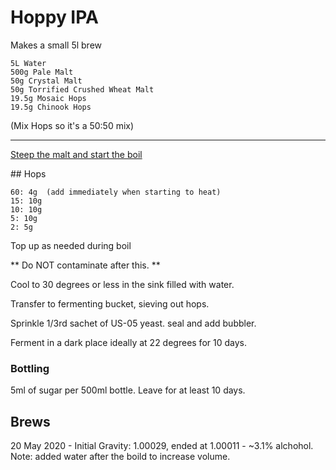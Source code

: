 


# Hoppy IPA

Makes a small 5l brew

```
5L Water
500g Pale Malt 
50g Crystal Malt
50g Torrified Crushed Wheat Malt 
19.5g Mosaic Hops
19.5g Chinook Hops
```

(Mix Hops so it's a 50:50 mix)

---


[Steep the malt and start the boil](Steeping_and_Boiling)

## Hops


```
60: 4g  (add immediately when starting to heat)
15: 10g
10: 10g
5: 10g
2: 5g
```

Top up as needed during boil

** Do NOT contaminate after this. **


Cool to 30 degrees or less in the sink filled with water. 

Transfer to fermenting bucket, sieving out hops. 

Sprinkle 1/3rd sachet of US-05 yeast. seal and add bubbler. 

Ferment in a dark place ideally at 22 degrees for 10 days. 


### Bottling


5ml of sugar per 500ml bottle. Leave for at least 10 days.


## Brews


20 May 2020 - Initial Gravity: 1.00029, ended at 1.00011 - ~3.1% alchohol. Note: added water after the boild to increase volume. 



